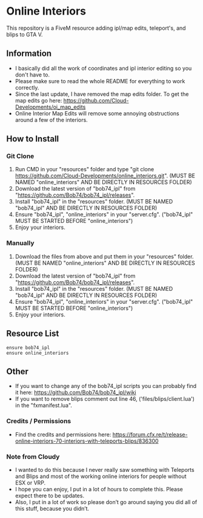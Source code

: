 # Online Interiors

This repository is a FiveM resource adding ipl/map edits, teleport's, and blips to GTA V.

## Information
 - I basically did all the work of coordinates and ipl interior editing so you don't have to.
 - Please make sure to read the whole README for everything to work correctly.
 - Since the last update, I have removed the map edits folder. To get the map edits go here: https://github.com/Cloud-Developments/oi_map_edits
 - Online Interior Map Edits will remove some annoying obstructions around a few of the interiors.

## How to Install
 
### Git Clone

1. Run CMD in your "resources" folder and type "git clone https://github.com/Cloud-Developments/online_interiors.git". (MUST BE NAMED "online_interiors" AND BE DIRECTLY IN RESOURCES FOLDER)
2. Download the latest version of "bob74_ipl" from "https://github.com/Bob74/bob74_ipl/releases".
3. Install "bob74_ipl" in the "resources" folder. (MUST BE NAMED "bob74_ipl" AND BE DIRECTLY IN RESOURCES FOLDER)
4. Ensure "bob74_ipl", "online_interiors" in your "server.cfg". ("bob74_ipl" MUST BE STARTED BEFORE "online_interiors")
5. Enjoy your interiors.

### Manually

1. Download the files from above and put them in your "resources" folder. (MUST BE NAMED "online_interiors" AND BE DIRECTLY IN RESOURCES FOLDER)
2. Download the latest version of "bob74_ipl" from "https://github.com/Bob74/bob74_ipl/releases".
3. Install "bob74_ipl" in the "resources" folder. (MUST BE NAMED "bob74_ipl" AND BE DIRECTLY IN RESOURCES FOLDER)
4. Ensure "bob74_ipl", "online_interiors" in your "server.cfg". ("bob74_ipl" MUST BE STARTED BEFORE "online_interiors")
5. Enjoy your interiors.

## Resource List
```
ensure bob74_ipl
ensure online_interiors
```

## Other
- If you want to change any of the bob74_ipl scripts you can probably find it here: https://github.com/Bob74/bob74_ipl/wiki
- If you want to remove blips comment out line 46, ('files/blips/client.lua') in the "fxmanifest.lua".

### Credits / Permissions
- Find the credits and permissions here: https://forum.cfx.re/t/release-online-interiors-70-interiors-with-teleports-blips/836300

### Note from Cloudy
- I wanted to do this because I never really saw something with Teleports and Blips and most of the working online interiors for people without ESX or VRP.
- I hope you can enjoy, I put in a lot of hours to complete this. Please expect there to be updates.
- Also, I put in a lot of work so please don’t go around saying you did all of this stuff, because you didn’t.